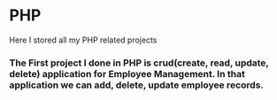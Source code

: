 # PHP
Here I stored all my PHP related projects

### The First project I done in PHP is crud(create, read, update, delete) application for Employee Management. In that application we can add, delete, update employee records. 
